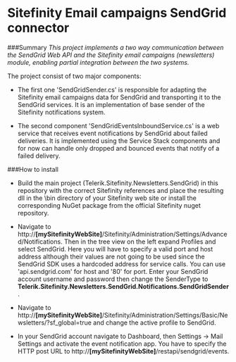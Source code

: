 # Sitefinity Email campaigns SendGrid connector

###Summary
_This project implements a two way communication between the SendGrid Web API and the Sitefinity email campaigns (newsletters) module, enabling partial integration between the two systems._

The project consist of two major components:
* The first one 'SendGridSender.cs' is responsible for adapting the Sitefinity email campaigns data for SendGrid and transporting it to the SendGrid services. It is an implementation of base sender of the Sitefinity notifications system.

* The second component 'SendGridEventsInboundService.cs' is a web service that receives event notifications by SendGrid about failed deliveries. It is implemented using the Service Stack components and for now can handle only dropped and bounced events that notify of a failed delivery.

###How to install

* Build the main project (Telerik.Sitefinity.Newsletters.SendGrid) in this repository with the correct Sitefinity references and place the resulting dll in the \bin directory of your Sitefinity web site or install the corresponding NuGet package from the official Sitefinity nuget repository. 

* Navigate to http://__[mySitefinityWebSite]__/Sitefinity/Administration/Settings/Advanced/Notifications. Then in the tree view on the left expand Profiles and select SendGrid. Here you will have to specify a valid port and host address although their values are not going to be used since the SendGrid SDK uses a hardcoded address for service calls. You can use 'api.sendgrid.com' for host and '80' for port. Enter your SendGrid account username and password then change the SenderType to __Telerik.Sitefinity.Newsletters.SendGrid.Notifications.SendGridSender__.

* Navigate to http://__[mySitefinityWebSite]__/Sitefinity/Administration/Settings/Basic/Newsletters/?sf_global=true and change the active profile to SendGrid.

* In your SendGrid account navigate to Dashboard, then Settings -> Mail Settings and activate the event notification app. You have to specify the HTTP post URL to http://__[mySitefinityWebSite]__/restapi/sendgrid/events.
